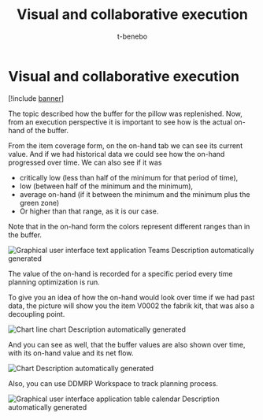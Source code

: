 ﻿---
title: Visual and collaborative execution
description:
author: t-benebo
ms.date: 06/30/2022
ms.topic: article
ms.search.form:
audience: Application User
ms.reviewer: kamaybac
ms.search.region: Global
ms.author: benebotg
ms.search.validFrom: 2022-06-30
ms.dyn365.ops.version: 10.0.28
---

# Visual and collaborative execution

[!include [banner](../includes/banner.md)]

The topic described how the buffer for the pillow was replenished. Now, from an execution perspective it is important to see how is the actual on-hand of the buffer.

From the item coverage form, on the on-hand tab we can see its current value. And if we had historical data we could see how the on-hand progressed over time. We can also see if it was

- critically low (less than half of the minimum for that period of time),
- low (between half of the minimum and the minimum),
- average on-hand (if it between the minimum and the minimum plus the green zone)
- Or higher than that range, as it is our case.

Note that in the on-hand form the colors represent different ranges than in the buffer.

![Graphical user interface  text  application  Teams Description automatically generated](media/image20.png)

The value of the on-hand is recorded for a specific period every time planning optimization is run.

To give you an idea of how the on-hand would look over time if we had past data, the picture will show you the item V0002 the fabrik kit, that was also a decoupling point.

![Chart  line chart Description automatically generated](media/image21.png)

And you can see as well, that the buffer values are also shown over time, with its on-hand value and its net flow.

![Chart Description automatically generated](media/image22.png)

Also, you can use DDMRP Workspace to track planning process.

![Graphical user interface  application  table  calendar Description automatically generated](media/image23.png)
